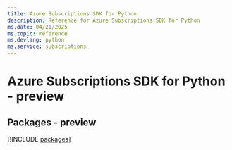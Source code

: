 ```yaml
---
title: Azure Subscriptions SDK for Python
description: Reference for Azure Subscriptions SDK for Python
ms.date: 04/21/2025
ms.topic: reference
ms.devlang: python
ms.service: subscriptions
---
```

# Azure Subscriptions SDK for Python - preview
## Packages - preview
[!INCLUDE [packages](subscriptions-index.md)]
